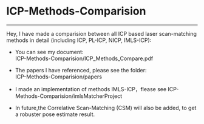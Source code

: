 # ICP-Methods-Comparision
---
Hey, I have made a comparision between all ICP based laser scan-matching methods in detail (including ICP, PL-ICP, NICP, IMLS-ICP):
- You can see my document:   
  ICP-Methods-Comparision/ICP_Methods_Compare.pdf
- The papers I have referenced, please see the folder:  
  ICP-Methods-Comparision/papers
  
- I made an implementation of methods IMLS-ICP，flease see 
  ICP-Methods-Comparision/imlsMatcherProject
- In future,the Correlative Scan-Matching (CSM) will also be added, to get a robuster pose estimate result.
